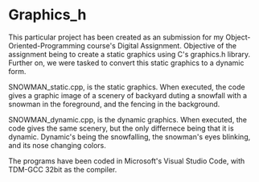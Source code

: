 # Graphics_h

This particular project has been created as an submission for my Object-Oriented-Programming course's Digital Assignment. Objective of the assignment being to create a static graphics using C's graphics.h library. Further on, we were tasked to convert this static graphics to a dynamic form. 

SNOWMAN_static.cpp, is the static graphics. When executed, the code gives a graphic image of a scenery of backyard duting a snowfall with a snowman in the foreground, and the fencing in the background. 

SNOWMAN_dynamic.cpp, is the dynamic graphics. When executed, the code gives the same scenery, but the only differnece being that it is dynamic. Dynamic's being the snowfalling, the snowman's eyes blinking, and its nose changing colors.

The programs have been coded in Microsoft's Visual Studio Code, with TDM-GCC 32bit as the compiler.
